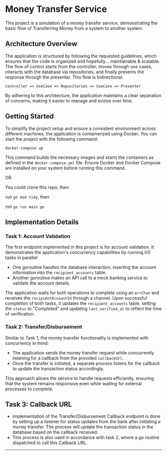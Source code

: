 # Money Transfer Service

This project is a simulation of a money transfer service, demonstrating the basic flow of Transferring Money from a system to another system.

## Architecture Overview

The application is structured by following the requested guidelines, which ensures that the code is organized and hopefully... maintainable & scalable. The flow of control starts from the controller, moves through use cases, interacts with the database via repositories, and finally presents the response through the presenter. This flow is bidirectional:

`Controller => UseCase => Repositories => UseCase => Presenter`

By adhering to this architecture, the application maintains a clear separation of concerns, making it easier to manage and evolve over time.

## Getting Started

To simplify the project setup and ensure a consistent environment across different machines, the application is containerized using Docker. You can start the project with the following command:

`docker-compose up`

This command builds the necessary images and starts the containers as defined in the `docker-compose.yml` file. Ensure Docker and Docker Compose are installed on your system before running this command.

OR

You could clone this repo, then

run `go mod tidy`, then

run `go run main.go`

## Implementation Details

### Task 1: Account Validation

The first endpoint implemented in this project is for account validation. It demonstrates the application's concurrency capabilities by running I/O tasks in parallel:

- One goroutine handles the database interaction, inserting the account information into the `recipient_accounts` table.
- Another goroutine makes an API call to a mock banking service to validate the account details.

The application waits for both operations to complete using an `errChan` and receives the `recipientAccountId` through a channel. Upon successful completion of both tasks, it updates the `recipient_accounts` table, setting the `status` to "Completed" and updating `last_verified_at` to reflect the time of verification.

### Task 2: Transfer/Disbursement

Similar to Task 1, the money transfer functionality is implemented with concurrency in mind:

- The application sends the money transfer request while concurrently listening for a callback from the provided `callbackUrl`.
- Once the transfer is initiated, a separate process listens for the callback to update the transaction status accordingly.

This approach allows the service to handle requests efficiently, ensuring that the system remains responsive even while waiting for external processes to complete.

## Task 3: Callback URL

- Implementation of the Transfer/Disbursement Callback endpoint is done by setting up a listener for status updates from the bank after initiating a money transfer. The process will update the transaction status in the database based on the callback received.
- This process is also used in accordance with task 2, where a go routine dispatched to call this Callback URL.

---

